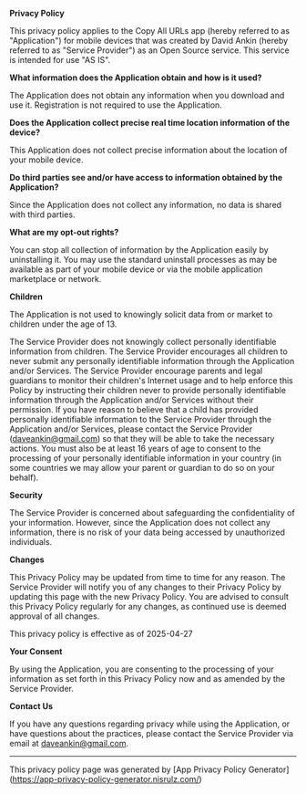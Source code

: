 **Privacy Policy**

This privacy policy applies to the Copy All URLs app (hereby referred to
as "Application") for mobile devices that was created by David Ankin
(hereby referred to as "Service Provider") as an Open Source service. This
service is intended for use "AS IS".

**What information does the Application obtain and how is it used?**

The Application does not obtain any information when you download and use it.
Registration is not required to use the Application.

**Does the Application collect precise real time location information of the
  device?**

This Application does not collect precise information about the location of
your mobile device.

**Do third parties see and/or have access to information obtained by the
  Application?**

Since the Application does not collect any information, no data is shared with
third parties.

**What are my opt-out rights?**

You can stop all collection of information by the Application easily by
uninstalling it. You may use the standard uninstall processes as may be
available as part of your mobile device or via the mobile application
marketplace or network.

**Children**

The Application is not used to knowingly solicit data from or market to
children under the age of 13.

The Service Provider does not knowingly collect personally identifiable
information from children. The Service Provider encourages all children to
never submit any personally identifiable information through the Application
and/or Services. The Service Provider encourage parents and legal guardians
to monitor their children's Internet usage and to help enforce this Policy by
instructing their children never to provide personally identifiable
information through the Application and/or Services without their permission.
If you have reason to believe that a child has provided personally
identifiable information to the Service Provider through the Application
and/or Services, please contact the Service Provider (daveankin@gmail.com) so
that they will be able to take the necessary actions. You must also be at
least 16 years of age to consent to the processing of your personally
identifiable information in your country (in some countries we may allow your
parent or guardian to do so on your behalf).

**Security**

The Service Provider is concerned about safeguarding the confidentiality of
your information. However, since the Application does not collect any
information, there is no risk of your data being accessed by unauthorized
individuals.

**Changes**

This Privacy Policy may be updated from time to time for any reason. The
Service Provider will notify you of any changes to their Privacy Policy by
updating this page with the new Privacy Policy. You are advised to consult
this Privacy Policy regularly for any changes, as continued use is deemed
approval of all changes.

This privacy policy is effective as of 2025-04-27

**Your Consent**

By using the Application, you are consenting to the processing of your
information as set forth in this Privacy Policy now and as amended by the
Service Provider.

**Contact Us**

If you have any questions regarding privacy while using the Application, or
have questions about the practices, please contact the Service Provider via
email at daveankin@gmail.com.

* * *

This privacy policy page was generated by [App Privacy Policy Generator]
(https://app-privacy-policy-generator.nisrulz.com/)
